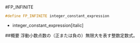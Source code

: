 #FP_INFINITE
```cpp
#define FP_INFINITE integer_constant_expression
```
* integer_constant_expression[italic]

##概要
浮動小数点数の（正または負の）無限大を表す整数定数式。
